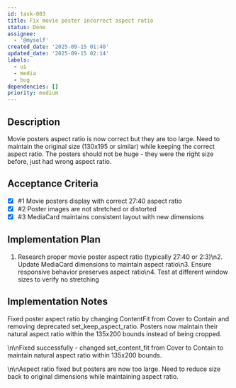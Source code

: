 ```yaml
---
id: task-003
title: Fix movie poster incorrect aspect ratio
status: Done
assignee:
  - '@myself'
created_date: '2025-09-15 01:40'
updated_date: '2025-09-15 02:14'
labels:
  - ui
  - media
  - bug
dependencies: []
priority: medium
---
```


## Description

Movie posters aspect ratio is now correct but they are too large. Need to maintain the original size (130x195 or similar) while keeping the correct aspect ratio. The posters should not be huge - they were the right size before, just had wrong aspect ratio.

## Acceptance Criteria
<!-- AC:BEGIN -->
- [x] #1 Movie posters display with correct 27:40 aspect ratio
- [x] #2 Poster images are not stretched or distorted
- [x] #3 MediaCard maintains consistent layout with new dimensions
<!-- AC:END -->


## Implementation Plan

1. Research proper movie poster aspect ratio (typically 27:40 or 2:3)\n2. Update MediaCard dimensions to maintain aspect ratio\n3. Ensure responsive behavior preserves aspect ratio\n4. Test at different window sizes to verify no stretching


## Implementation Notes

Fixed poster aspect ratio by changing ContentFit from Cover to Contain and removing deprecated set_keep_aspect_ratio. Posters now maintain their natural aspect ratio within the 135x200 bounds instead of being cropped.

\n\nFixed successfully - changed set_content_fit from Cover to Contain to maintain natural aspect ratio within 135x200 bounds.

\n\nAspect ratio fixed but posters are now too large. Need to reduce size back to original dimensions while maintaining aspect ratio.
